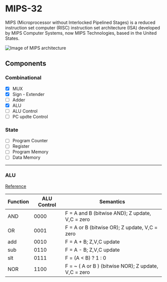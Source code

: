 # MIPS-32

MIPS (Microprocessor without Interlocked Pipelined Stages) is a reduced instruction set computer (RISC) instruction set architecture (ISA) developed by MIPS Computer Systems, now MIPS Technologies, based in the United States.



![Image of MIPS architecture](https://i.imgur.com/6R3Xz.png)

## Components
###   Combinational
- [x] MUX
- [x] Sign - Extender
- [ ] Adder
- [x] ALU
- [ ] ALU Control
- [ ] PC updte Control

 ###  State
- [ ] Program Counter
- [ ] Register
- [ ] Program Memory 
- [ ] Data Memory
------------------------------------------------------------------
### ALU 
[Reference](http://personal.denison.edu/~bressoud/cs281-s08/homework/MIPSALU.html)

Function | ALU Control | Semantics
------------| ------------------|-------------------------
AND | 0000  |   F = A and B (bitwise AND); Z update, V,C = zero
OR  | 0001	 |   F = A or B (bitwise OR); Z update, V,C = zero
add | 0010 	|   F = A + B; Z,V,C update
sub | 0110	 |   F = A - B; Z,V,C update
slt	| 0111	 |   F = (A < B) ? 1 : 0
NOR	| 1100  |   F = ~ ( A or B ) (bitwise NOR); Z update, V,C = zero

